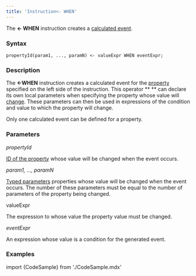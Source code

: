 ```yaml
---
title: 'Instruction<- WHEN'
---
```


The **<- WHEN** instruction creates a [calculated event](Calculated_events.md).

### Syntax

    propertyId(param1, ..., paramN) <- valueExpr WHEN eventExpr;

### Description

The **<-WHEN** instruction creates a calculated event for the [property](Data_properties_DATA_.md) specified on the left side of the instruction. This operator ** ** can declare its own local parameters when specifying the property whose value will [change](Property_change_CHANGE_.md). These parameters can then be used in expressions of the condition and value to which the property will change.

Only one calculated event can be defined for a property. 

### Parameters

*propertyId*

[ID of the property](IDs.md#propertyid-broken) whose value will be changed when the event occurs.

*param1, ..., paramN*

[Typed parameters](IDs.md#paramid-broken) properties whose value will be changed when the event occurs. The number of these parameters must be equal to the number of parameters of the property being changed.

valueExpr

The expression to whose value the property value must be changed.

*eventExpr*

An expression whose value is a condition for the generated event.

### Examples


import {CodeSample} from './CodeSample.mdx'

<CodeSample url="https://documentation.lsfusion.org/sample?file=InstructionSample&block=setwhen"/>


